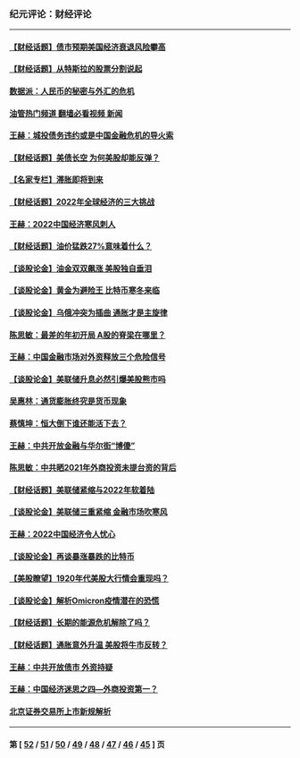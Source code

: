 ### 纪元评论：财经评论
---
#### [【财经话题】债市预期美国经济衰退风险攀高](../../pages/nsc1026/n13698043.md?04220330) 
#### [【财经话题】从特斯拉的股票分割说起](../../pages/nsc1026/n13679733.md?04220330) 
#### [数据派：人民币的秘密与外汇的危机](../../pages/nsc1026/n13667092.md?04220330) 
#### [油管热门频道 翻墙必看视频 新闻](ok?04220330)
#### [王赫：城投债务违约或是中国金融危机的导火索](../../pages/nsc1026/n13665322.md?04220330) 
#### [【财经话题】美债长空 为何美股却能反弹？](../../pages/nsc1026/n13665895.md?04220330) 
#### [【名家专栏】滞胀即将到来](../../pages/nsc1026/n13658171.md?04220330) 
#### [【财经话题】2022年全球经济的三大挑战](../../pages/nsc1026/n13654423.md?04220330) 
#### [王赫：2022中国经济寒风刺人](../../pages/nsc1026/n13651403.md?04220330) 
#### [【财经话题】油价猛跌27%意味着什么？](../../pages/nsc1026/n13648767.md?04220330) 
#### [【谈股论金】油金双双飙涨 美股独自垂泪](../../pages/nsc1026/n13631742.md?04220330) 
#### [【谈股论金】黄金为避险王 比特币寒冬来临](../../pages/nsc1026/n13600406.md?04220330) 
#### [【谈股论金】乌俄冲突为插曲 通胀才是主旋律](../../pages/nsc1026/n13576797.md?04220330) 
#### [陈思敏：最差的年初开局 A股的脊梁在哪里？](../../pages/nsc1026/n13558359.md?04220330) 
#### [王赫：中国金融市场对外资释放三个危险信号](../../pages/nsc1026/n13546389.md?04220330) 
#### [【谈股论金】美联储升息必然引爆美股熊市吗](../../pages/nsc1026/n13519194.md?04220330) 
#### [吴惠林：通货膨胀终究是货币现象](../../pages/nsc1026/n13512979.md?04220330) 
#### [蔡慎坤：恒大倒下谁还能活下去？](../../pages/nsc1026/n13501831.md?04220330) 
#### [王赫：中共开放金融与华尔街“博傻”](../../pages/nsc1026/n13501138.md?04220330) 
#### [陈思敏：中共晒2021年外商投资未提台资的背后](../../pages/nsc1026/n13501057.md?04220330) 
#### [【财经话题】美联储紧缩与2022年软着陆](../../pages/nsc1026/n13498354.md?04220330) 
#### [【谈股论金】美联储三重紧缩 金融市场吹寒风](../../pages/nsc1026/n13487202.md?04220330) 
#### [王赫：2022中国经济令人忧心](../../pages/nsc1026/n13480433.md?04220330) 
#### [【谈股论金】再谈暴涨暴跌的比特币](../../pages/nsc1026/n13428036.md?04220330) 
#### [【美股瞭望】1920年代美股大行情会重现吗？](../../pages/nsc1026/n13425425.md?04220330) 
#### [【谈股论金】解析Omicron疫情潜在的恐慌](../../pages/nsc1026/n13403704.md?04220330) 
#### [【财经话题】长期的能源危机解除了吗？](../../pages/nsc1026/n13378041.md?04220330) 
#### [【财经话题】通胀意外升温 美股将牛市反转？](../../pages/nsc1026/n13370659.md?04220330) 
#### [王赫：中共开放债市 外资持疑](../../pages/nsc1026/n13366203.md?04220330) 
#### [王赫：中国经济迷思之四—外商投资第一？](../../pages/nsc1026/n13354150.md?04220330) 
#### [北京证券交易所上市新规解析](../../pages/nsc1026/n13348292.md?04220330) 

---
#### 第 [ [52](./52.md?04220330) / [51](./51.md?04220330) / [50](./50.md?04220330) / [49](./49.md?04220330) / [48](./48.md?04220330) / [47](./47.md?04220330) / [46](./46.md?04220330) / [45](./45.md?04220330) ] 页
